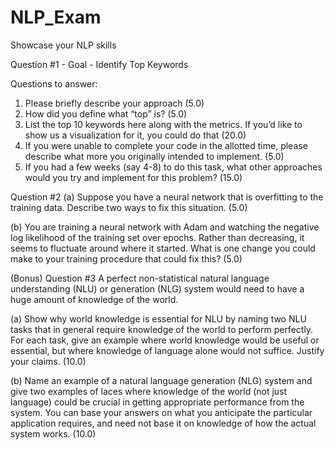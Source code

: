 # NLP_Exam
Showcase your NLP skills

Question #1 - Goal - Identify Top Keywords

Questions to answer:
1. Please briefly describe your approach (5.0)
2. How did you define what “top” is? (5.0)
3. List the top 10 keywords here along with the metrics. If you’d like to show us a visualization for it, you could do that (20.0)
4. If you were unable to complete your code in the allotted time, please describe what more you originally intended to implement. (5.0)
5. If you had a few weeks (say 4-8) to do this task, what other approaches would you try and implement for this problem? (15.0)


Question #2 
(a) Suppose you have a neural network that is overfitting to the training data. Describe two ways to fix this situation. (5.0)

(b) You are training a neural network with Adam and watching the negative log likelihood of the training set over epochs. Rather than decreasing, it seems to fluctuate around where it started. What is one change you could make to your training procedure that could fix this? (5.0)


(Bonus) Question #3
A perfect non-statistical natural language understanding (NLU) or generation (NLG) system would need to have a  huge amount of  knowledge of the world. 

(a)	Show why world knowledge is essential for NLU by naming two NLU tasks that in general require knowledge of  the world to perform perfectly. For each task, give an example where world knowledge would be useful or essential, but where knowledge of language alone would  not suffice. Justify your  claims. (10.0)

(b) Name an example of a  natural language generation (NLG) system and give two examples of laces where knowledge of the world (not just language) could be crucial in getting appropriate performance from the system. You can base your answers on what you anticipate the particular application requires,  and need not base it on knowledge of how the actual system works. (10.0)
